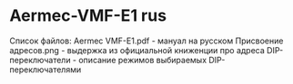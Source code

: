 # Aermec-VMF-E1 rus
Список файлов:
Aermec VMF-E1.pdf - мануал на русском
Присвоение адресов.png - выдержка из официальной книженции про адреса
DIP-переключатели - описание режимов выбираемых DIP-переключателями
